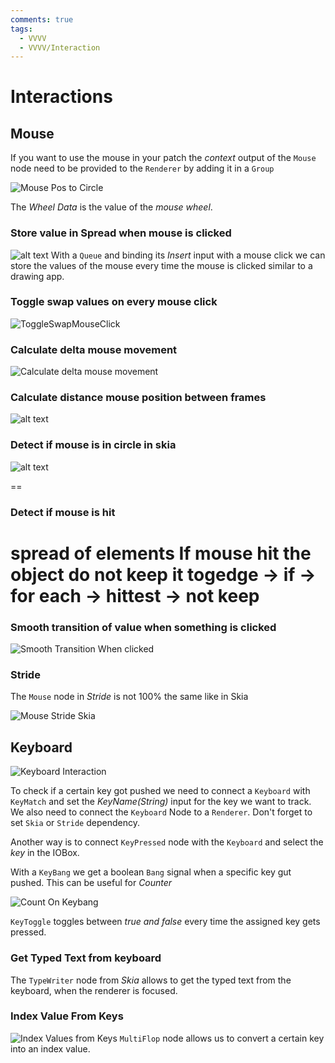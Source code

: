 ```yaml
---
comments: true
tags:
  - VVVV
  - VVVV/Interaction
---
```


# Interactions

## Mouse
If you want to use the mouse in your patch the *context* output of the `Mouse` node need to be provided to the `Renderer` by adding it in a `Group`

![Mouse Pos to Circle](./img/MousePosToCircle.png)

The *Wheel Data* is the value of the *mouse wheel*.

### Store value in Spread when mouse is clicked
![alt text](./img/StoreValuesWithQueue.png)
With a `Queue` and binding its *Insert* input with a mouse click we can store the values of the mouse every time the mouse is clicked similar to a drawing app.

### Toggle swap values on every mouse click
![ToggleSwapMouseClick](./img/ToggleSwapValuesMouseClick.png)

### Calculate delta mouse movement

![Calculate delta mouse movement](./img/CalculateDeltaMouseMovement.png)

### Calculate distance mouse position between frames
![alt text](./img/CalculateDistanceMousePos.png)

### Detect if mouse is in circle in skia
![alt text](./img/DetectMouseCircleSKia.png)

==
### Detect if mouse is hit
spread of elements
If mouse hit the object do not keep it
togedge -> if -> for each -> hittest -> not keep
==


### Smooth transition of value when something is clicked
![Smooth Transition When clicked](./img/SmoothTransitionWhenSomethingClicked.png)

### Stride
The `Mouse` node in *Stride* is not 100% the same like in Skia

![Mouse Stride Skia](./img/MouseStrideSkia.png)

## Keyboard
![Keyboard Interaction](./img/BasicKeyBoardInteraction.png)

To check if a certain key got pushed we need to connect a `Keyboard` with `KeyMatch` and set the *KeyName(String)* input for the key we want to track. We also need to connect the `Keyboard` Node to a `Renderer`. Don't forget to set `Skia` or `Stride` dependency.

Another way is to connect `KeyPressed` node with the `Keyboard` and select the *key* in the IOBox.

With a `KeyBang` we get a boolean `Bang` signal when a specific key gut pushed. This can be useful for *Counter*

![Count On Keybang](./img/CountOnKeyBang.png)

`KeyToggle` toggles between *true and false* every time the assigned key gets pressed.

### Get Typed Text from keyboard

The `TypeWriter` node from *Skia* allows to get the typed text from the keyboard, when the renderer is focused.


### Index Value From Keys
![Index Values from Keys](./img/IndexValueFromKeys.png)
`MultiFlop` node allows us to convert a certain key into an index value.